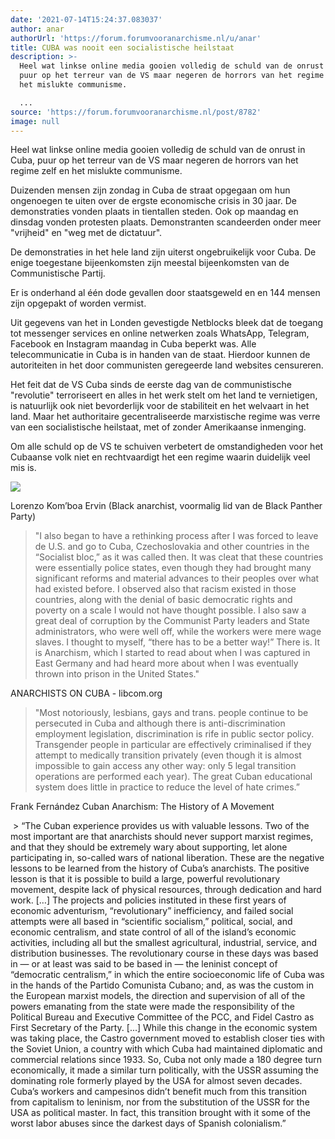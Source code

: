 ```yaml
---
date: '2021-07-14T15:24:37.083037'
author: anar
authorUrl: 'https://forum.forumvooranarchisme.nl/u/anar'
title: CUBA was nooit een socialistische heilstaat
description: >-
  Heel wat linkse online media gooien volledig de schuld van de onrust in Cuba,
  puur op het terreur van de VS maar negeren de horrors van het regime zelf en
  het mislukte communisme.

  ...
source: 'https://forum.forumvooranarchisme.nl/post/8782'
image: null
---
```

Heel wat linkse online media gooien volledig de schuld van de onrust in Cuba, puur op het terreur van de VS maar negeren de horrors van het regime zelf en het mislukte communisme.

Duizenden mensen zijn zondag in Cuba de straat opgegaan om hun ongenoegen te uiten over de ergste economische crisis in 30 jaar. De demonstraties vonden plaats in tientallen steden. Ook op maandag en dinsdag vonden protesten plaats. Demonstranten scandeerden onder meer "vrijheid" en "weg met de dictatuur".

De demonstraties in het hele land zijn uiterst ongebruikelijk voor Cuba. De enige toegestane bijeenkomsten zijn meestal bijeenkomsten van de Communistische Partij.

Er is onderhand al één dode gevallen door staatsgeweld en en 144 mensen zijn opgepakt of worden vermist.

Uit gegevens van het in Londen gevestigde Netblocks bleek dat de toegang tot messenger services en online netwerken zoals WhatsApp, Telegram, Facebook en Instagram maandag in Cuba beperkt was. Alle telecommunicatie in Cuba is in handen van de staat. Hierdoor kunnen de autoriteiten in het door communisten geregeerde land websites censureren.

Het feit dat de VS Cuba sinds de eerste dag van de communistische "revolutie" terroriseert en alles in het werk stelt om het land te vernietigen, is natuurlijk ook niet bevorderlijk voor de stabiliteit en het welvaart in het land.
Maar het authoritaire gecentraliseerde marxistische regime was verre van een socialistische heilstaat, met of zonder 
Amerikaanse inmenging.

Om alle schuld op de VS te schuiven verbetert de omstandigheden voor het Cubaanse volk niet en rechtvaardigt het een regime waarin duidelijk veel mis is.

![](https://forum.forumvooranarchisme.nl/pictrs/image/LjuA74fHMt.png)

Lorenzo Kom’boa Ervin 
(Black anarchist, voormalig lid van de Black Panther Party)

> "I also began to have a rethinking process after I was forced to leave de U.S. and go to Cuba, Czechoslovakia and other countries in the “Socialist bloc,” as it was called then. It was cleat that these countries were essentially police states, even though they had brought many significant reforms and material advances to their peoples over what had existed before. I observed also that racism existed in those countries, along with the denial of basic democratic rights and poverty on a scale I would not have thought possible. I also saw a great deal of corruption by the Communist Party leaders and State administrators, who were well off, while the workers were mere wage slaves. I thought to myself, “there has to be a better way!” There is. It is Anarchism, which I started to read about when I was captured in East Germany and had heard more about when I was eventually thrown into prison in the United States."

ANARCHISTS ON CUBA - libcom.org  

> "Most notoriously, lesbians, gays and trans. people continue to be persecuted in Cuba and although there is anti-discrimination employment legislation, discrimination is rife in public sector policy. Transgender people in particular are effectively criminalised if they attempt to medically transition privately (even though it is almost impossible to gain access any other way: only 5 legal transition operations are performed each year). The great Cuban educational system does little in practice to reduce the level of hate crimes.”

Frank Fernández
Cuban Anarchism: The History of A Movement

 > “The Cuban experience provides us with valuable lessons. Two of the most important are that anarchists should never support marxist regimes, and that they should be extremely wary about supporting, let alone participating in, so-called wars of national liberation. These are the negative lessons to be learned from the history of Cuba’s anarchists. The positive lesson is that it is possible to build a large, powerful revolutionary movement, despite lack of physical resources, through dedication and hard work. […] The projects and policies instituted in these first years of economic adventurism, “revolutionary” inefficiency, and failed social attempts were all based in “scientific socialism,” political, social, and economic centralism, and state control of all of the island’s economic activities, including all but the smallest agricultural, industrial, service, and distribution businesses. The revolutionary course in these days was based in — or at least was said to be based in — the leninist concept of “democratic centralism,” in which the entire socioeconomic life of Cuba was in the hands of the Partido Comunista Cubano; and, as was the custom in the European marxist models, the direction and supervision of all of the powers emanating from the state were made the responsibility of the Political Bureau and Executive Committee of the PCC, and Fidel Castro as First Secretary of the Party. [...] While this change in the economic system was taking place, the Castro government moved to establish closer ties with the Soviet Union, a country with which Cuba had maintained diplomatic and commercial relations since 1933. So, Cuba not only made a 180 degree turn economically, it made a similar turn politically, with the USSR assuming the dominating role formerly played by the USA for almost seven decades. Cuba’s workers and campesinos didn’t benefit much from this transition from capitalism to leninism, nor from the substitution of the USSR for the USA as political master. In fact, this transition brought with it some of the worst labor abuses since the darkest days of Spanish colonialism.”

